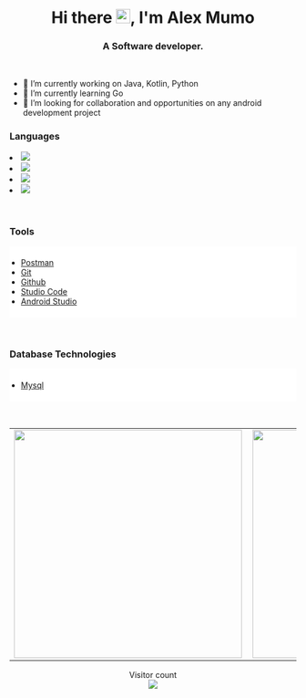 <h1 align="center">Hi there <img src="https://media.giphy.com/media/hvRJCLFzcasrR4ia7z/giphy.gif" width="25px">, I'm Alex Mumo</h1>
<h3 align="center">A Software developer.</h3>
<br>

- 🔭 I’m currently working on Java, Kotlin, Python
- 🌱 I’m currently learning Go
- 👯 I’m looking for collaboration and opportunities on any android development project


### Languages
<p align="center">
  <li><img  src="https://img.shields.io/badge/Kotlin-8382E3?style=for-the-badge&logo=kotlin&logoColor=white">&nbsp;</li>
 <li><img  src="https://img.shields.io/badge/Go-29BEB0?style=for-the-badge&logo=go&logoColor=white">&nbsp;</li>
 <li><img  src="https://img.shields.io/badge/Java-E56F08?style=for-the-badge&logo=java&logoColor=white">&nbsp;</li>
 <li><img  src="https://img.shields.io/badge/Python-E56F08?style=for-the-badge&logo=python&logoColor=white">&nbsp;</li>
</p>
<br>

### Tools
<ul align="left"  style="background-color:white; padding:20px;">
 <li><a href="https://postman.com" target="_blank">Postman</a>   </li>
 <li><a href="https://git-scm.com/" target="_blank"> Git </a> </li>
 <li><a href="https://github.com/" target="_blank">Github </a> </li>
 <li><a href="https://code.visualstudio.com/" target="_blank">Studio Code </a> </li>
 <li><a href="https://androidstudio.com/" target="_blank">Android Studio</a></li>
</ul>
<br>

### Database Technologies
<ul align="left"  style="background-color:white; padding:20px;">
 <li> <a style="padding-right:8px;" href="https://www.mysql.com/" target="_blank"> Mysql</a></li>
</ul>
<br>


<center>
  <table>
  <tr>
      <td><img width="400px" align="left" src="https://github-readme-stats.vercel.app/api?username=Alex-mumo&count_private=true&show_icons=true&theme=tokyonight&layout=compact"/></td>
      <td><img width="400px" align="left" src="https://github-readme-stats.vercel.app/api/top-langs/?username=Alex-mumo&hide=html&layout=compact&theme=tokyonight"/></td>
      <td><img width="400px" align="left" src="https://github-readme-stats.vercel.app/api/wakatime?username=alexxy&show_icons=true&theme=dark&layout=compact"/>
    </td>

      
  </tr>   
</table>
</center>

<p align="center"> 
  Visitor count<br>
  <img src="https://profile-counter.glitch.me/Alex-mumo/count.svg" />
</p>











